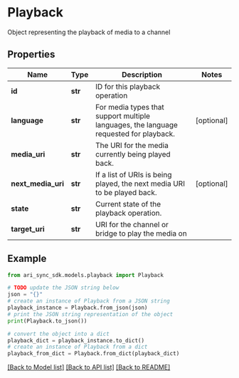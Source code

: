 # Playback

Object representing the playback of media to a channel

## Properties

Name | Type | Description | Notes
------------ | ------------- | ------------- | -------------
**id** | **str** | ID for this playback operation | 
**language** | **str** | For media types that support multiple languages, the language requested for playback. | [optional] 
**media_uri** | **str** | The URI for the media currently being played back. | 
**next_media_uri** | **str** | If a list of URIs is being played, the next media URI to be played back. | [optional] 
**state** | **str** | Current state of the playback operation. | 
**target_uri** | **str** | URI for the channel or bridge to play the media on | 

## Example

```python
from ari_sync_sdk.models.playback import Playback

# TODO update the JSON string below
json = "{}"
# create an instance of Playback from a JSON string
playback_instance = Playback.from_json(json)
# print the JSON string representation of the object
print(Playback.to_json())

# convert the object into a dict
playback_dict = playback_instance.to_dict()
# create an instance of Playback from a dict
playback_from_dict = Playback.from_dict(playback_dict)
```
[[Back to Model list]](../README.md#documentation-for-models) [[Back to API list]](../README.md#documentation-for-api-endpoints) [[Back to README]](../README.md)


